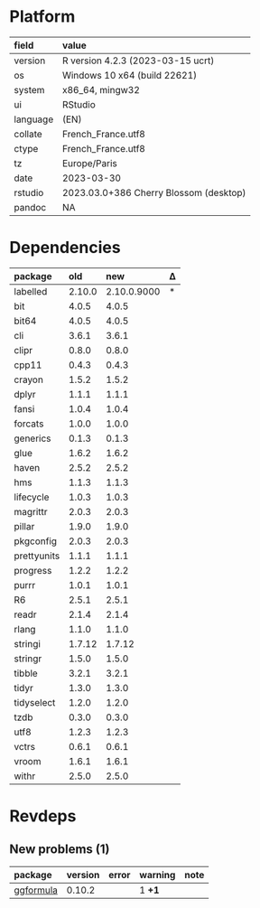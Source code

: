 # Platform

|field    |value                                  |
|:--------|:--------------------------------------|
|version  |R version 4.2.3 (2023-03-15 ucrt)      |
|os       |Windows 10 x64 (build 22621)           |
|system   |x86_64, mingw32                        |
|ui       |RStudio                                |
|language |(EN)                                   |
|collate  |French_France.utf8                     |
|ctype    |French_France.utf8                     |
|tz       |Europe/Paris                           |
|date     |2023-03-30                             |
|rstudio  |2023.03.0+386 Cherry Blossom (desktop) |
|pandoc   |NA                                     |

# Dependencies

|package     |old    |new         |Δ  |
|:-----------|:------|:-----------|:--|
|labelled    |2.10.0 |2.10.0.9000 |*  |
|bit         |4.0.5  |4.0.5       |   |
|bit64       |4.0.5  |4.0.5       |   |
|cli         |3.6.1  |3.6.1       |   |
|clipr       |0.8.0  |0.8.0       |   |
|cpp11       |0.4.3  |0.4.3       |   |
|crayon      |1.5.2  |1.5.2       |   |
|dplyr       |1.1.1  |1.1.1       |   |
|fansi       |1.0.4  |1.0.4       |   |
|forcats     |1.0.0  |1.0.0       |   |
|generics    |0.1.3  |0.1.3       |   |
|glue        |1.6.2  |1.6.2       |   |
|haven       |2.5.2  |2.5.2       |   |
|hms         |1.1.3  |1.1.3       |   |
|lifecycle   |1.0.3  |1.0.3       |   |
|magrittr    |2.0.3  |2.0.3       |   |
|pillar      |1.9.0  |1.9.0       |   |
|pkgconfig   |2.0.3  |2.0.3       |   |
|prettyunits |1.1.1  |1.1.1       |   |
|progress    |1.2.2  |1.2.2       |   |
|purrr       |1.0.1  |1.0.1       |   |
|R6          |2.5.1  |2.5.1       |   |
|readr       |2.1.4  |2.1.4       |   |
|rlang       |1.1.0  |1.1.0       |   |
|stringi     |1.7.12 |1.7.12      |   |
|stringr     |1.5.0  |1.5.0       |   |
|tibble      |3.2.1  |3.2.1       |   |
|tidyr       |1.3.0  |1.3.0       |   |
|tidyselect  |1.2.0  |1.2.0       |   |
|tzdb        |0.3.0  |0.3.0       |   |
|utf8        |1.2.3  |1.2.3       |   |
|vctrs       |0.6.1  |0.6.1       |   |
|vroom       |1.6.1  |1.6.1       |   |
|withr       |2.5.0  |2.5.0       |   |

# Revdeps

## New problems (1)

|package   |version |error |warning  |note |
|:---------|:-------|:-----|:--------|:----|
|[ggformula](problems.md#ggformula)|0.10.2  |      |1 __+1__ |     |

